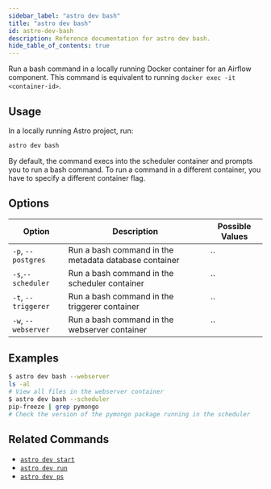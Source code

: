 ```yaml
---
sidebar_label: "astro dev bash"
title: "astro dev bash"
id: astro-dev-bash
description: Reference documentation for astro dev bash.
hide_table_of_contents: true
---
```


Run a bash command in a locally running Docker container for an Airflow component. This command is equivalent to running `docker exec -it <container-id>`.

## Usage

In a locally running Astro project, run:

```sh
astro dev bash
```

By default, the command execs into the scheduler container and prompts you to run a bash command. To run a command in a different container, you have to specify a different container flag.

## Options

| Option              | Description                                           | Possible Values |
| ------------------- | ----------------------------------------------------- | --------------- |
| `-p`, `--postgres`    | Run a bash command in the metadata database container | ``              |
| `-s`,`--scheduler`  | Run a bash command in the scheduler container         | ``              |
| `-t`, `--triggerer` | Run a bash command in the triggerer container         | ``              |
| `-w`, `--webserver` | Run a bash command in the webserver container         | ``              |

## Examples

```sh
$ astro dev bash --webserver
ls -al
# View all files in the webserver container
$ astro dev bash --scheduler
pip-freeze | grep pymongo
# Check the version of the pymongo package running in the scheduler
```

## Related Commands

- [`astro dev start`](cli/astro-dev-start.md)
- [`astro dev run`](cli/astro-dev-run.md)
- [`astro dev ps`](cli/astro-dev-ps.md)
